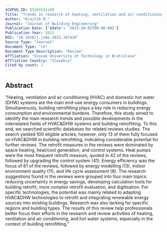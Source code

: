 ```yaml
---
SCOPUS_ID: 85165541249
Title: "Trends in research of heating, ventilation and air conditioning and hot water systems in building retrofits: Integration of review studies"
Author: "Krajčík M."
Journal: "Journal of Building Engineering"
Publication Date: {'$date': '2023-10-01T00:00:00Z'}
Publication Year: 2023
DOI: "10.1016/j.jobe.2023.107426"
Source Type: "Journal"
Document Type: "re"
Document Type Description: "Review"
Affliation: "Slovak University of Technology in Bratislava"
Affliation Country: "Slovakia"
Cited by count: 2
---
```


## Abstract
"Heating, ventilation and air conditioning (HVAC) and domestic hot water (DHW) systems are the main end-use energy consumers in buildings. Simultaneously, building retrofitting plays a key role in reducing energy consumption and environmental burdens. Therefore, this study aimed to identify the main research trends and possible developments in the interrelated fields of HVAC&DHW systems and building retrofitting. To this end, we searched scientific databases for related reviews studies. The search yielded 100 eligible articles; however, only 13 of them fully focused on HVAC&DHW in building retrofitting, indicating considerable potential for further reviews. The retrofit measures in the reviews were dominated by space heating, heat/cool generation, and control systems. Heat pumps were the most frequent retrofit measure, quoted in 42 of the reviews, followed by upgrading the control system (41). Energy efficiency was the focus of 61 of the reviews, followed by energy modelling (13), indoor environment quality (11), and life cycle assessment (8). The research suggestions found in the reviews were grouped into four main topics: reducing uncertainty in energy savings, developing calculation tools for building retrofit, more complex retrofit evaluation, and digitisation. For specific technologies, the potential was mainly related to adapting HVAC&DHW technologies to retrofit and integrating renewable energy sources into existing buildings. Research was also lacking for specific regions and building types. The results of this review help professionals better focus their efforts in the research and review activities of heating, ventilation and air conditioning, and hot water systems, especially in the context of building retrofitting."
